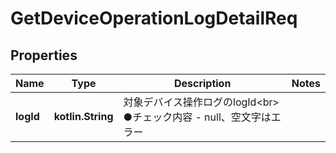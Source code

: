 
# GetDeviceOperationLogDetailReq

## Properties
Name | Type | Description | Notes
------------ | ------------- | ------------- | -------------
**logId** | **kotlin.String** | 対象デバイス操作ログのlogId&lt;br&gt; ●チェック内容   - null、空文字はエラー | 



